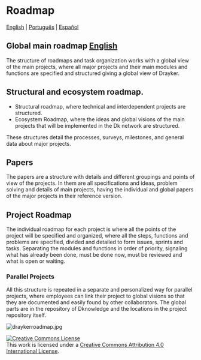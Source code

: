 # Roadmap
[English](./README.md) | [Português](./README.PT.md) |  [Español](./README.ES.md)

## Global main roadmap [English](./global-main-roadmap.md)
The structure of roadmaps and task organization works with a global view of the main projects, where all major projects and their main modules and functions are specified and structured giving a global view of Drayker.

## Structural and ecosystem roadmap.
* Structural roadmap, where technical and interdependent projects are structured.
* Ecosystem Roadmap, where the ideas and global visions of the main projects that will be implemented in the Dk network are structured.

These structures detail the processes, surveys, milestones, and general data about major projects.

## Papers
The papers are a structure with details and different groupings and points of view of the projects. In them are all specifications and ideas, problem solving and details of main projects, having the individual and global papers of the major projects in their reference version.

## Project Roadmap
The individual roadmap for each project is where all the points of the project will be specified and organized, where all the steps, functions and problems are specified, divided and detailed to form issues, sprints and tasks. Separating the modules and functions in order of priority, signaling what has already been done, must be done now, must be reviewed and what is open or waiting.

### Parallel Projects
All this structure is repeated in a separate and personalized way for parallel projects, where employees can link their project to global visions so that they are documented and easily found by other collaborators. The global parts are in the repository of Dknowledge and the locations in the project repository itself.

![draykerroadmap.jpg](https://cdn.steemitimages.com/DQmYMEafGafvYJRhb8ppGpo6gDGe6Q6sCG9A2biFV1FByXo/draykerroadmap.jpg)


<a rel="license" href="http://creativecommons.org/licenses/by/4.0/"><img alt="Creative Commons License" style="border-width:0" src="https://i.creativecommons.org/l/by/4.0/88x31.png" /></a><br />This work is licensed under a <a rel="license" href="http://creativecommons.org/licenses/by/4.0/">Creative Commons Attribution 4.0 International License</a>.
